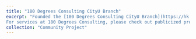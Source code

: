 ```yaml
---
title: "180 Degrees Consulting CityU Branch"
excerpt: "Founded the [180 Degrees Consulting CityU Branch](https://hk.linkedin.com/company/180dc-cityu)after my academic exchange to Copenhagen with the hope of generating social impact in Hong Kong. Photo below is the presentation night of student consultants to their mentors and the non-profit clients.<br/><img src='/home/images/500x300.png'><br/>
For services at 180 Degrees Consulting, please check out publicized project [here](https://drive.google.com/file/d/1-DkGAV8TzFDyAm4MAERJs18cmmhpO1YH/view?usp=sharing)." 
collection: "Community Project"
---
```

